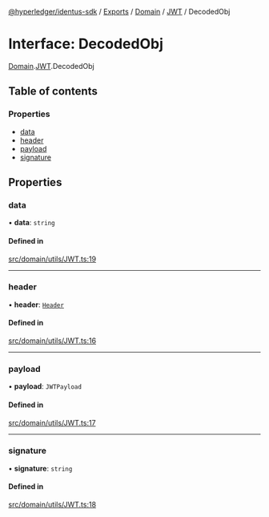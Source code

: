 [@hyperledger/identus-sdk](../README.md) / [Exports](../modules.md) / [Domain](../modules/Domain.md) / [JWT](../modules/Domain.JWT.md) / DecodedObj

# Interface: DecodedObj

[Domain](../modules/Domain.md).[JWT](../modules/Domain.JWT.md).DecodedObj

## Table of contents

### Properties

- [data](Domain.JWT.DecodedObj.md#data)
- [header](Domain.JWT.DecodedObj.md#header)
- [payload](Domain.JWT.DecodedObj.md#payload)
- [signature](Domain.JWT.DecodedObj.md#signature)

## Properties

### data

• **data**: `string`

#### Defined in

[src/domain/utils/JWT.ts:19](https://github.com/hyperledger-identus/sdk-ts/blob/ccc9c0ac7bbfa014ad60ef1b5e244665d7b8ffc1/src/domain/utils/JWT.ts#L19)

___

### header

• **header**: [`Header`](Domain.JWT.Header.md)

#### Defined in

[src/domain/utils/JWT.ts:16](https://github.com/hyperledger-identus/sdk-ts/blob/ccc9c0ac7bbfa014ad60ef1b5e244665d7b8ffc1/src/domain/utils/JWT.ts#L16)

___

### payload

• **payload**: `JWTPayload`

#### Defined in

[src/domain/utils/JWT.ts:17](https://github.com/hyperledger-identus/sdk-ts/blob/ccc9c0ac7bbfa014ad60ef1b5e244665d7b8ffc1/src/domain/utils/JWT.ts#L17)

___

### signature

• **signature**: `string`

#### Defined in

[src/domain/utils/JWT.ts:18](https://github.com/hyperledger-identus/sdk-ts/blob/ccc9c0ac7bbfa014ad60ef1b5e244665d7b8ffc1/src/domain/utils/JWT.ts#L18)
